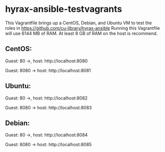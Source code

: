 # hyrax-ansible-testvagrants

This Vagrantfile brings up a CentOS, Debian, and Ubuntu VM to test the roles in https://github.com/cu-library/hyrax-ansible
Running this Vagrantfile will use 6144 MB of RAM. At least 8 GB of RAM on the host is recommend.

## CentOS:

Guest: 80 ->, host: http://localhost:8080

Guest: 8080 -> host: http://localhost:8081

## Ubuntu:

Guest: 80 ->, host: http://localhost:8082

Guest: 8080 -> host: http://localhost:8083

## Debian:

Guest: 80 ->, host: http://localhost:8084

Guest: 8080 -> host: http://localhost:8085
